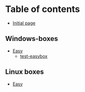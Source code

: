 # Table of contents

* [Initial page](README.md)

## Windows-boxes

* [Easy](windows-boxes/easy/README.md)
  * [test-easybox](windows-boxes/easy/test-easybox.md)

## Linux boxes

* [Easy](linux-boxes/easy.md)

